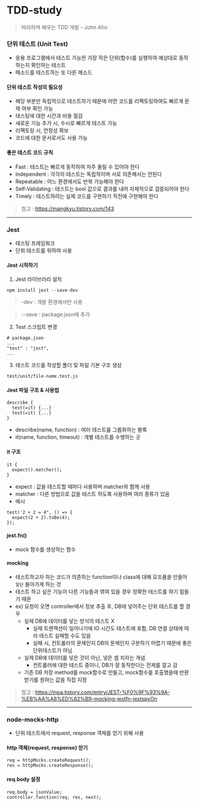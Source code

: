 # TDD-study
> 따라하며 배우는 TDD 개발 - John Ahn

### 단위 테스트 (Unit Test)
- 응용 프로그램에서 테스트 가능한 가장 작은 단위(함수)를 실행하여 예상대로 동작하는지 확인하는 테스트
- 메소드를 테스트하는 또 다른 메소드

#### 단위 테스트 작성의 필요성
- 해당 부분만 독립적으로 테스트하기 때문에 어떤 코드를 리펙토링하여도 빠르게 문제 여부 확인 가능
- 테스팅에 대한 시간과 비용 절감
- 새로운 기능 추가 시, 수시로 빠르게 테스트 가능
- 리팩토링 시, 안정성 확보
- 코드에 대한 문서로서도 사용 가능

#### 좋은 테스트 코드 규칙
- Fast : 테스트는 빠르게 동작하여 자주 돌릴 수 있어야 한다
- Independent : 각각의 테스트는 독립적이며 서로 의존해서는 안된다
- Repeatable : 어느 환경에서도 반복 가능해야 한다
- Self-Validating : 테스트는 bool 값으로 결과를 내어 자체적으로 검증되어야 한다
- Timely : 테스트하려는 실제 코드를 구현하기 직전에 구현해야 한다

> 참고 : https://mangkyu.tistory.com/143

------

### Jest 
- 테스팅 프레임워크
- 단위 테스트를 위하여 사용

#### Jest  시작하기
1. Jest 라이브러리 설치
```
npm install jest --save-dev
```
> -dev : 개발 환경에서만 사용

> --save : package.json에 추가

2. Test 스크립트 변경
```
# package.json
...
"test" : "jest",
...
```

3. 테스트 코드를 작성할 폴더 및 파일 기본 구조 생성

`test/unit/file-name.test.js`


#### Jest 파일 구조 & 사용법
```
describe {
  test(=it) {...}
  test(=it) {...}
}
```
- describe(name, function) : 여러 테스트를 그룹화하는 블록
- it(name, function, timeout) : 개별 테스트를 수행하는 곳

#### it 구조
```
it {
  expect().matcher();
}
```
- expect : 값을 테스트할 때마다 사용하며 matcher와 함께 사용
- matcher : 다른 방법으로 값을 테스트 하도록 사용하며 여러 종류가 있음
- 예시
```
test('2 + 2 = 4", () => {
  expect(2 + 2).toBe(4);
});
```

#### jest.fn()
- mock 함수를 생성하는 함수 

#### mocking 
- 테스트하고자 하는 코드가 의존하는 function이나 class에 대해 모조품을 만들어 `일단` 돌아가게 하는 것
- 테스트 하고 싶은 기능이 다른 기능들과 엮여 있을 경우 정확한 테스트를 하기 힘들기 때문
- ex) 요청이 오면 controller에서 정보 추출 후, DB에 넣어주는 단위 테스트를 할 경우
  - 실제 DB에 데이터를 넣는 방식의 테스트 X
    - 실제 트랜잭션이 일어나기에 IO 시간도 테스트에 포함, DB 연결 상태에 따라 테스트 실패할 수도 있음
    - 실패 시, 컨트롤러의 문제인지 DB의 문제인지 구분하기 어렵기 때문에 좋은 단위테스트가 아님
  - 실제 DB에 데이터를 넣은 것이 아닌, 넣은 셈 치자는 개념
    - 컨트롤러에 대한 테스트 중이니, DB가 잘 동작한다는 전제를 깔고 감
  - 기존 DB 저장 method를 mock함수로 만들고, mock함수를 호출했을때 반환 받기를 원하는 값을 직접 지정
> 참고 : https://inpa.tistory.com/entry/JEST-%F0%9F%93%9A-%EB%AA%A8%ED%82%B9-mocking-jestfn-jestspyOn

-----
### node-mocks-http
- 단위 테스트에서 request, response 객체를 얻기 위해 사용

#### http 객체(request, response) 얻기
```
req = httpMocks.createRequest();
res = httpMocks.createResponse();
```

#### req.body 설정
```
req.body = jsonValue;
controller.function(req, res, next);
```
